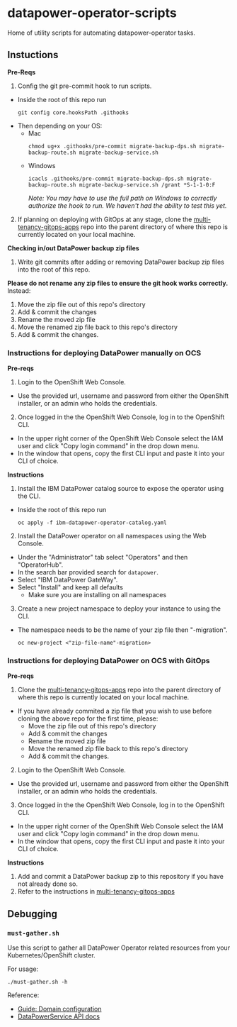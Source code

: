 # datapower-operator-scripts

Home of utility scripts for automating datapower-operator tasks.

## Instuctions

**Pre-Reqs**

1. Config the git pre-commit hook to run scripts.
  - Inside the root of this repo run
    ```
    git config core.hooksPath .githooks
    ```
  - Then depending on your OS:
    - Mac
      ```
      chmod ug+x .githooks/pre-commit migrate-backup-dps.sh migrate-backup-route.sh migrate-backup-service.sh
      ```
    - Windows
      ```
      icacls .githooks/pre-commit migrate-backup-dps.sh migrate-backup-route.sh migrate-backup-service.sh /grant *S-1-1-0:F
      ```
      _Note: You may have to use the full path on Windows to correctly authorize the hook to run. We haven't had the ability to test this yet._
2. If planning on deploying with GitOps at any stage, clone the [multi-tenancy-gitops-apps](https://github.com/DataPower-on-Azure/multi-tenancy-gitops-apps) repo into the parent directory of where this repo is currently located on your local machine.

**Checking in/out DataPower backup zip files**
1. Write git commits after adding or removing DataPower backup zip files into the root of this repo.

**Please do not rename any zip files to ensure the git hook works correctly.**
Instead:
1. Move the zip file out of this repo's directory
2. Add & commit the changes
3. Rename the moved zip file
4. Move the renamed zip file back to this repo's directory
5. Add & commit the changes.

### Instructions for deploying DataPower manually on OCS

**Pre-reqs**

1. Login to the OpenShift Web Console.
  - Use the provided url, username and password from either the OpenShift installer, or an admin who holds the credentials.
2. Once logged in the the OpenShift Web Console, log in to the OpenShift CLI.
  - In the upper right corner of the OpenShift Web Console select the IAM user and click "Copy login command" in the drop down menu.
  - In the window that opens, copy the first CLI input and paste it into your CLI of choice.

**Instructions**

1. Install the IBM DataPower catalog source to expose the operator using the CLI.
  - Inside the root of this repo run
    ```
    oc apply -f ibm-datapower-operator-catalog.yaml
    ```
2. Install the DataPower operator on all namespaces using the Web Console.
  - Under the "Administrator" tab select "Operators" and then "OperatorHub".
  - In the search bar provided search for `datapower`.
  - Select "IBM DataPower GateWay".
  - Select "Install" and keep all defaults
    - Make sure you are installing on all namespaces  
3. Create a new project namespace to deploy your instance to using the CLI.
  - The namespace needs to be the name of your zip file then "-migration".
    ```
    oc new-project <"zip-file-name"-migration>
    ```

### Instructions for deploying DataPower on OCS with GitOps

**Pre-reqs**

1. Clone the [multi-tenancy-gitops-apps](https://github.com/DataPower-on-Azure/multi-tenancy-gitops-apps) repo into the parent directory of where this repo is currently located on your local machine.
  - If you have already commited a zip file that you wish to use before cloning the above repo for the first time, please:
    - Move the zip file out of this repo's directory
    - Add & commit the changes
    - Rename the moved zip file
    - Move the renamed zip file back to this repo's directory
    - Add & commit the changes.
2. Login to the OpenShift Web Console.
  - Use the provided url, username and password from either the OpenShift installer, or an admin who holds the credentials.
3. Once logged in the the OpenShift Web Console, log in to the OpenShift CLI.
  - In the upper right corner of the OpenShift Web Console select the IAM user and click "Copy login command" in the drop down menu.
  - In the window that opens, copy the first CLI input and paste it into your CLI of choice.

**Instructions**

1. Add and commit a DataPower backup zip to this repository if you have not already done so.
2. Refer to the instructions in [multi-tenancy-gitops-apps](https://github.com/DataPower-on-Azure/multi-tenancy-gitops-apps)

## Debugging

### `must-gather.sh`

Use this script to gather all DataPower Operator related resources from your Kubernetes/OpenShift cluster.

For usage:

```
./must-gather.sh -h
```


Reference:

- [Guide: Domain configuration](https://ibm.github.io/datapower-operator-doc/guides/domain-configuration)
- [DataPowerService API docs](https://ibm.github.io/datapower-operator-doc/apis/datapowerservice/v1beta3)

